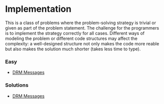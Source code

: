 Implementation
==============
This is a class of problems where the problem-solving strategy is trivial or
given as part of the problem statement. The challenge for the programmers is to
implement the strategy correctly for all cases. Different ways of modeling the
problem or different code structures may affect the complexity: a well-designed
structure not only makes the code more reable but also makes the solution much
shorter (takes less time to type).

### Easy
- [DRM Messages](https://open.kattis.com/problems/drmmessages)


### Solutions
- [DRM Messages](https://github.com/progteam/problem-bank/tree/master/solutions/drmmessages)
